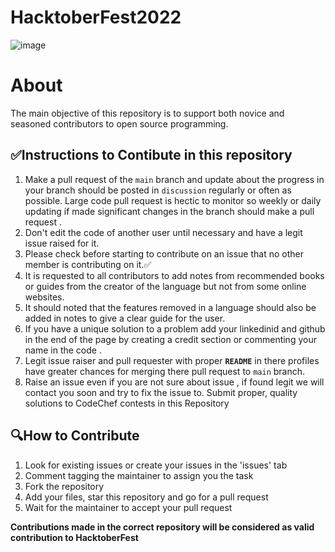# HacktoberFest2022
![image](https://user-images.githubusercontent.com/99472914/192144059-5cd0b329-f238-474b-b475-7385eaa35d05.png)

# About
The main objective of this repository is to support both novice and seasoned contributors to open source programming.

## ✅Instructions to Contibute in this repository 

1. Make a pull request of the `main` branch and update about the progress in your branch should be posted in `discussion` regularly or often as possible. Large code pull request is hectic to monitor so weekly or daily updating if made significant changes in the branch should make a pull request .
2. Don't edit the code of another user until necessary and have a legit issue raised for it.
3. Please check before starting to contribute on an issue that no other member is contributing on it.✅
4. It is requested to all contributors to add notes from recommended books or guides from the creator of the language but not from some online websites.
5. It should noted that the features removed in a language should also be added in notes to give a clear guide for the user. 
6. If you have a unique solution to a problem add your linkedinid and github in the end of the page by creating a credit section or commenting your name in the code .
7. Legit issue raiser and pull requester with proper **`README`** in there profiles have greater chances for merging there pull request to `main` branch.
8. Raise an issue even if you are not sure about issue , if found legit we will contact you soon and try to fix the issue to.
Submit proper, quality solutions to CodeChef contests in this Repository

## 🔍How to Contribute
1. Look for existing issues or create your issues in the 'issues' tab
2. Comment tagging the maintainer to assign you the task
3. Fork the repository
4. Add your files, star this repository and go for a pull request
5. Wait for the maintainer to accept your pull request

**Contributions made in the correct repository will be considered as valid contribution to HacktoberFest**

